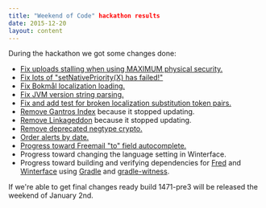```yaml
---
title: "Weekend of Code" hackathon results
date: 2015-12-20
layout: content
---
```


During the hackathon we got some changes done:

- [Fix uploads stalling when using MAXIMUM physical security.][1]
- [Fix lots of "setNativePriority(X) has failed!"][2]
- [Fix Bokmål localization loading.][3]
- [Fix JVM version string parsing.][4]
- [Fix and add test for broken localization substitution token pairs.][5]
- [Remove Gantros Index][6] because it stopped updating.
- [Remove Linkageddon][6] because it stopped updating.
- [Remove deprecated negtype crypto.][7]
- [Order alerts by date.][8]
- [Progress toward Freemail "to" field autocomplete.][9]
- Progress toward changing the language setting in Winterface.
- Progress toward building and verifying dependencies for [Fred][10] and [Winterface][11] using [Gradle][12] and [gradle-witness][13].

If we're able to get final changes ready build 1471-pre3 will be released the weekend of January 2nd.

[1]: https://github.com/freenet/fred/pull/438
[2]: https://github.com/freenet/fred/pull/435
[3]: https://github.com/freenet/fred/pull/426
[4]: https://github.com/freenet/fred/pull/437
[5]: https://github.com/freenet/fred/pull/421
[6]: https://github.com/freenet/fred/pull/433
[7]: https://github.com/freenet/fred/pull/439
[8]: https://github.com/freenet/fred/pull/418
[9]: https://github.com/Dr-Tensor/plugin-Freemail/tree/master
[10]: https://github.com/freenet/fred/tree/gradle
[11]: https://github.com/ademan/winterface/tree/gradle-witness-1
[12]: http://gradle.org/
[13]: https://github.com/WhisperSystems/gradle-witness
